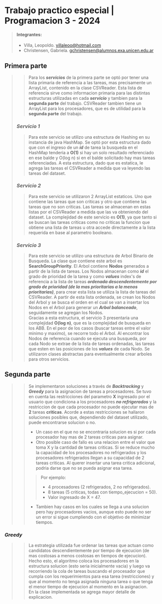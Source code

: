 # Trabajo practico especial | Programacion 3 - 2024
> #### Integrantes:
> - Villa, Leopoldo. villaleoo@hotmail.com
> - Christensen, Gabriela. gchristensen@alumnos.exa.unicen.edu.ar

## Primera parte
> > Para los ***servicios*** de la primera parte se optó por tener una lista primaria de referencia a las tareas, mas precisamente un ArrayList, contenido en la clase CSVReader.
> > Esta lista de referencia sirve como informacion primaria para las distintas estructuras utilizadas en cada ***servicio*** y tambien para la **segunda parte** del trabajo. CSVReader tambien tiene un ArrayList para los procesadores, que es de utilidad para la **segunda parte** del trabajo.
> ### ***Servicio 1***
> > Para este servicio se utilizo una estructura de Hashing en su instancia de java HashMap.
> > Se optó por esta estructura dado que con el ingreso de un ***id*** de tarea la busqueda en el HashMap tenderia a **O(1)** si hay un solo resultado referenciado en ese balde y O(log n) si en el balde solicitado hay mas tareas referenciadas.
> > A esta estructura, dado que es estatica, le agrega las tareas el CSVReader a medida que va leyendo las tareas del dataset.
> ### ***Servicio 2***
> > Para este servicio se utilizaron 2 ArrayList estaticos. Uno que contiene las tareas que son criticas y otro que contiene las tareas que no son criticas.
> > Las tareas se almacenan en estas listas por el CSVReader a medida que las va obteniendo del dataset. La complejidad de este servicio es **O(1)**, ya que tanto si se buscan las tareas criticas como no criticas la funcion que obtiene una lista de tareas u otra accede directamente a la lista requerida en base al parametro booleano.
> ### ***Servicio 3***
> > Para este servicio se utilizo una estructura de Arbol Binario de Busqueda. La clase que contiene este arbol es **SearchGroupPriority**. El Arbol contiene **Nodos** generados a partir de la lista de tareas. Los Nodos almacenan como ***id*** el grado de prioridad de la tarea y como ***values*** index's de referencia a la lista de tareas ***ordenada descendentemente por grado de prioridad (de la mas prioritarias a la menos prioritarias)***, para crear esta lista se utiliza la lista de tareas del CSVReader.
> > A partir de esta lista ordenada, se crean los Nodos del Arbol y se busca el orden en el cual se van a insertar los Nodos en el Arbol para generar un ***Arbol balanceado***, seguidamente se agregan los Nodos.  
> >Gracias a esta estructura, el servicio 3 presentaria una complejidad **O(log n)**, que es la complejidad de busqueda en los ABB. En el peor de los casos (buscar tareas entre el valor minimo y maximo), se recorre todo el Arbol. Al encontrar los Nodos de referencia cuando se ejecuta una busqueda, por cada Nodo se extrae de la lista de tareas ordenadas, las tareas que esten en las posiciones de los ***values*** de cada Nodo.
> > Se utilizaron clases abstractas para eventualmente crear arboles para otros servicios.

## Segunda parte
> > Se implementaron soluciones a través de ***Backtracking*** y ***Greedy*** para la asignacion de tareas a procesadores. Se tuvo en cuenta las restricciones del parametro **X** ingresado por el usuario que condiciona a los procesadores ***no refrigerados*** y la restriccion de que cada procesador no puede ejecutar mas de **2** tareas **criticas**. Acorde a estas restricciones se hallaron soluciones posibles que, dependiendo del dataset utilizado, puede
> > encontrarse solucion o no.
> > - Un caso en el que no se encontraria solucion es si por cada procesador hay mas de 2 tareas criticas para asignar.
> > - Otro posible caso de fallo es una relacion entre el valor que toma X y la cantidad de tareas criticas. Si se reduce mucho la capacidad de los procesadores no refrigerados y los procesadores refrigerados llegan a su capacidad de 2 tareas criticas. Al querer insertar una tarea critica adicional, podria darse que no se pueda asignar esa tarea.
> > > Por ejemplo:
> > > - 4 procesadores (2 refrigerados, 2 no refrigerados).
> >  >- 8 tareas (5 criticas, todas con tiempo_ejecucion = 50).
> >  >- Valor ingresado de X = 47.
> > - Tambien hay casos en los cuales se llega a una solucion pero hay procesadores vacios, aunque esto puede no ser un error si sigue cumpliendo con el objetivo de minimizar tiempos.
### ***Greedy***
> > La estrategia utilizada fue ordenar las tareas que actuan como candidatos descendientemente por tiempo de ejecucion (de mas costosas a menos costosas en tiempos de ejecucion).  
> > Hecho esto, el algoritmo coloca los procesadores en la estructura solucion (esto seria inicialmente vacia) y luego va recorriendo la cola de tareas buscando el procesador que cumpla con los requerimientos para esa tarea (restricciones) y que al momento no tenga asignada ninguna tarea o que tenga el menor tiempo de ejecucion al momento en la asignacion.  
> > En la clase implementada se agrega mayor detalle de explicacion.
